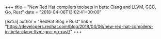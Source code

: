 +++
title = "New Red Hat compilers toolsets in beta: Clang and LLVM, GCC, Go, Rust"
date = "2018-04-06T13:02:41+00:00"

[extra]
author = "RedHat Blog » Rust"
link = "https://developers.redhat.com/blog/2018/04/06/new-red-hat-compilers-in-beta-clang-llvm-gcc-go-rust/"
+++
